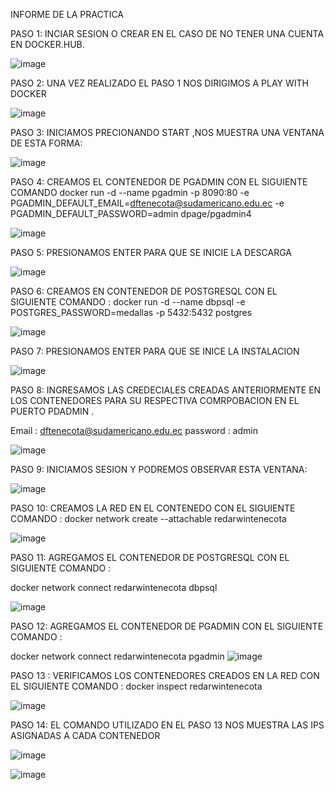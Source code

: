INFORME DE LA PRACTICA 

PASO 1: INCIAR SESION O CREAR  EN EL CASO DE NO TENER UNA CUENTA EN DOCKER.HUB.

![image](https://user-images.githubusercontent.com/91229151/201003067-605fa2ce-b494-46c5-a509-75da95370fed.png)

PASO 2: UNA VEZ REALIZADO EL PASO 1 NOS DIRIGIMOS A PLAY WITH DOCKER 

![image](https://user-images.githubusercontent.com/91229151/201003284-9e2fd2a1-1deb-4638-aca5-271cd9ea3b0f.png)

PASO 3: INICIAMOS PRECIONANDO START ,NOS MUESTRA UNA VENTANA DE ESTA FORMA: 

![image](https://user-images.githubusercontent.com/91229151/201003513-b72cf6c2-6814-4e87-9783-d552203726e1.png)

PASO 4: CREAMOS EL CONTENEDOR DE PGADMIN CON EL SIGUIENTE COMANDO 
docker run -d --name pgadmin -p 8090:80 -e PGADMIN_DEFAULT_EMAIL=dftenecota@sudamericano.edu.ec -e PGADMIN_DEFAULT_PASSWORD=admin dpage/pgadmin4

![image](https://user-images.githubusercontent.com/91229151/201004406-7c942a7e-fa21-417d-8c1e-bbb7d30651f3.png)

PASO 5:  PRESIONAMOS ENTER PARA QUE SE INICIE LA DESCARGA 

![image](https://user-images.githubusercontent.com/91229151/201004852-a0d3f537-4f88-4a61-87c9-3b05fbf4f1c7.png)

PASO 6: CREAMOS EN CONTENEDOR DE POSTGRESQL CON EL SIGUIENTE COMANDO :
docker run -d --name dbpsql -e POSTGRES_PASSWORD=medallas  -p 5432:5432 postgres

![image](https://user-images.githubusercontent.com/91229151/201005239-fe798925-4b8f-4f61-afb1-c86573e6f149.png)

PASO 7: PRESIONAMOS ENTER PARA QUE SE INICE LA INSTALACION 

![image](https://user-images.githubusercontent.com/91229151/201005590-15840080-35d0-4830-a14c-c449a3cbb423.png)

PASO 8: INGRESAMOS LAS CREDECIALES CREADAS ANTERIORMENTE EN LOS CONTENEDORES  PARA SU RESPECTIVA COMRPOBACION EN EL PUERTO PDADMIN  .

Email : dftenecota@sudamericano.edu.ec
password : admin 

![image](https://user-images.githubusercontent.com/91229151/201006079-fbd971eb-a43d-4161-b6e7-833eefe445d5.png)


PASO 9: INICIAMOS SESION Y PODREMOS OBSERVAR ESTA VENTANA: 

![image](https://user-images.githubusercontent.com/91229151/201006216-dae09966-a2cd-466f-8780-66a7b97ea953.png)

PASO 10: CREAMOS LA RED EN EL CONTENEDO CON EL SIGUIENTE COMANDO : 
docker network create --attachable redarwintenecota

![image](https://user-images.githubusercontent.com/91229151/201006628-2592f251-5bad-4d61-b15e-ad8ab6a2e2c6.png)

PASO 11: AGREGAMOS  EL CONTENEDOR DE POSTGRESQL CON EL SIGUIENTE COMANDO :

docker network connect redarwintenecota dbpsql

![image](https://user-images.githubusercontent.com/91229151/201007750-d3c18ee8-5206-4d4b-bf4a-a3dcfe1ccf9a.png)

PASO 12: AGREGAMOS  EL CONTENEDOR DE PGADMIN CON EL SIGUIENTE COMANDO :

docker network connect redarwintenecota pgadmin
![image](https://user-images.githubusercontent.com/91229151/201007858-b862e0fa-6a21-4c34-9750-9a3e6a19cc83.png)


PASO 13 : VERIFICAMOS LOS CONTENEDORES CREADOS EN LA RED CON EL SIGUIENTE COMANDO : 
docker inspect redarwintenecota 

![image](https://user-images.githubusercontent.com/91229151/201008014-d9c9287a-e72c-4862-a041-21774594eff0.png)


PASO 14: EL COMANDO UTILIZADO EN EL PASO 13 NOS MUESTRA LAS IPS ASIGNADAS A CADA CONTENEDOR 

![image](https://user-images.githubusercontent.com/91229151/201008261-2d64d0c8-d058-45e4-9638-f2e9651730a2.png)

![image](https://user-images.githubusercontent.com/91229151/201008420-1a58266f-6383-48ae-8e8d-58723b54794e.png)





 
